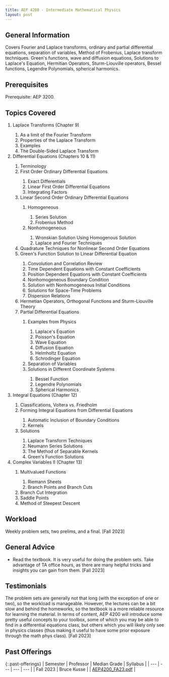 ```yaml
---
title: AEP 4200 - Intermediate Mathematical Physics
layout: post
---
```


<link rel="stylesheet" href="/main.css">

## General Information

Covers Fourier and Laplace transforms, ordinary and partial differential equations, separation of variables, Method of Frobenius, Laplace transform techniques. Green's functions, wave and diffusion equations, Solutions to Laplace's Equation, Hermitian Operators, Sturm-Liouville operators, Bessel functions, Legendre Polynomials, spherical harmonics.

## Prerequisites

Prerequisite: AEP 3200.

## Topics Covered

<ol>
<li>Laplace Transforms (Chapter 9)</li><ol>
  <li>As a limit of the Fourier Transform</li>
  <li>Properties of the Laplace Transform</li>
  <li>Examples</li>
  <li>The Double-Sided Laplace Transform</li></ol>
<li>Differential Equations (Chapters 10 & 11)</li><ol>
  <li>Terminology</li>
  <li>First Order Ordinary Differential Equations</li><ol>
    <li>Exact Differentials</li>
    <li>Linear First Order Differential Equations</li>
    <li>Integrating Factors</li></ol>
<li>Linear Second Order Ordinary Differential Equations</li><ol>
  <li>Homogeneous</li><ol>
    <li>Series Solution</li>
    <li>Frobenius Method</li></ol>
  <li>Nonhomogeneous</li><ol>
    <li>Wronskian Solution Using Homogenous Solution</li>
    <li>Laplace and Fourier Techniques</li></ol></ol>
<li>Quadrature Techniques for Nonlinear Second Order Equations</li>
<li>Green's Function Solution to Linear Differential Equation</li><ol>
  <li>Convolution and Correlation Review</li>
  <li>Time Dependent Equations with Constant Coefficients</li>
  <li>Position Dependent Equations with Constant Coefficients</li>
  <li>Nonhomogeneous Boundary Condition</li>
  <li>Solution with Nonhomogeneous Initial Conditions</li>
  <li>Solutions for Space-Time Problems</li>
  <li>Dispersion Relations</li></ol>
<li>Hermetian Operators, Orthogonal Functions and Sturm-Liouville Theory</li>
<li>Partial Differential Equations</li><ol>
  <li>Examples from Physics</li><ol>
    <li>Laplace's Equation</li>
    <li>Poisson's Equation</li>
    <li>Wave Equation</li>
    <li>Diffusion Equation</li>
    <li>Helmholtz Equation</li>
    <li>Schrodinger Equation</li></ol>
  <li>Separation of Variables</li>
  <li>Solutions in Different Coordinate Systems</li><ol>
    <li>Bessel Function</li>
    <li>Legendre Polynomials</li>
    <li>Spherical Harmonics</li></ol></ol></ol>
<li>Integral Equations (Chapter 12)</li><ol>
  <li>Classifications, Voltera vs. Friedholm</li>
  <li>Forming Integral Equations from Differential Equations</li><ol>
    <li>Automatic Inclusion of Boundary Conditions</li>
    <li>Kernels</li></ol>
  <li>Solutions</li><ol>
    <li>Laplace Transform Techniques</li>
    <li>Neumann Series Solutions</li>
    <li>The Method of Separable Kernels</li>
    <li>Green's Function Solutions</li></ol></ol>
<li>Complex Variables II (Chapter 13)</li><ol>
  <li>Multivalued Functions</li><ol>
    <li>Riemann Sheets</li>
    <li>Branch Points and Branch Cuts</li></ol>
  <li>Branch Cut Integration</li>
  <li>Saddle Points</li>
  <li>Method of Steepest Descent</li></ol></ol>
</ol>

## Workload

Weekly problem sets, two prelims, and a final. [Fall 2023]

## General Advice

  - Read the textbook. It is very useful for doing the problem sets. Take advantage of TA office hours, as there are many helpful tricks and insights you can gain from them. [Fall 2023]

## Testimonials

The problem sets are generally not that long (with the exception of one or two), so the workload is manageable. However, the lectures can be a bit slow and behind the homeworks, so the textbook is a more reliable resource for learning the material. In terms of content, AEP 4200 will introduce some pretty useful concepts to your toolbox, some of which you may be able to find in a differential equations class, but others which you will likely only see in physics classes (thus making it useful to have some prior exposure through the math phys class). [Fall 2023]

## Past Offerings

{:.past-offerings}
| Semester | Professor | Median Grade | Syllabus |
| --- | --- | --- | --- |
| Fall 2023 | Bruce Kusse |  | <a href="/syllabi/AEP4200_FA23.pdf">AEP4200_FA23.pdf</a> |
